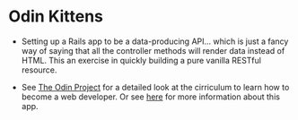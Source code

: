 # Odin Kittens

* Setting up a Rails app to be a data-producing API... which is just a fancy way of saying that all the controller methods will render data instead of HTML. This an exercise in quickly building a pure vanilla RESTful resource.

* See [The Odin Project](http://www.theodinproject.com) for a detailed look at the cirriculum to learn how to become a web developer. Or see [here](http://www.theodinproject.com/courses/ruby-on-rails/lessons/apis?ref=lnav) for more information about this app.